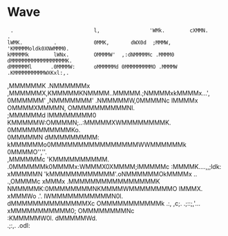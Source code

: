 # Wave

     .                          l,                'WMk.        cXMMN.        .       
    lWMK.          .            0MMK,       dWX0d  ;MMMW,     'KMMMMMoldk0XNWMMM0.    
    kMMMMMk        lWNx.        OMMMMW'  ,:dNMMMMMc .MMMM0    dMMMMMMMMMMMMMMMMMMK.    
    dMMMMMMl      .0MMMMW:      oMMMMMMd 0MMMMMMMMMO .MMMMW  .KMMMMMMMMMMWXKxl:,.       
   ,MMMMMMK      .NMMMMMMx     ,MMMMMMX,KMMMMMKNMMMM..MMMMM.;NMMMMxkMMMMx...',          
   0MMMMMM'     ,NMMMMMMM'    .NMMMMMW,0MMMMNc lMMMMx OMMMMXMMMMN, OMMMMMMMMMMNl.       
  ;MMMMMMd     lMMMMMMMM0     KMMMMMW:OMMMMN;..:MMMMMXWMMMMMMMMK. 0MMMMMMMMMMMKo.       
  0MMMMMN     dMMMMMMMMM:    kMMMMMMo0MMMMMMMMMMMMMMMMWWMMMMMMk  0MMMMO'',''.           
 ,MMMMMMc   'KMMMMMMMMMM.  .0MMMMMMk0MMMMx:WMMMX0XMMMM;lMMMMMc  :MMMMK....,,;ldk:       
 xMMMMMN  'kMMMMMMMMMMMM'.oNMMMMMMOkMMMMx   .. .,OMMMMc xMMMx   .MMMMMMMMMMMMMMMMK      
 NMMMMMK:0MMMMMMMMNKMMMMWMMMMMMMMO lMMMX.       xMMMWo   .'.     lWMMMMMMMMMMMN0l.      
 dMMMMMMMMMMMMMMXc  OMMMMMMMMMMMk   .:,          ,c;.              .;::;,'...           
 xMMMMMMMMMMM0;     OMMMMMMMMNc                                                        
 :KMMMMMW0l.        dMMMMMWd.                                                         
  .;:,.             .odl:                                                            

